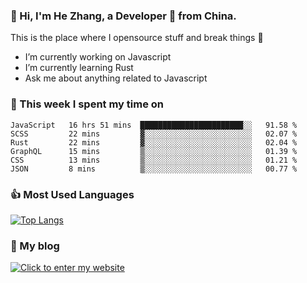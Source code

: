 ### 👋 Hi, I'm He Zhang, a Developer 🚀 from China.

This is the place where I opensource stuff and break things :rofl:

- I’m currently working on Javascript
- I’m currently learning Rust
- Ask me about anything related to Javascript

### 💪 This week I spent my time on 
<!--START_SECTION:waka-->

```text
JavaScript   16 hrs 51 mins  ███████████████████████░░   91.58 %
SCSS         22 mins         ▓░░░░░░░░░░░░░░░░░░░░░░░░   02.07 %
Rust         22 mins         ▓░░░░░░░░░░░░░░░░░░░░░░░░   02.04 %
GraphQL      15 mins         ▒░░░░░░░░░░░░░░░░░░░░░░░░   01.39 %
CSS          13 mins         ▒░░░░░░░░░░░░░░░░░░░░░░░░   01.21 %
JSON         8 mins          ▒░░░░░░░░░░░░░░░░░░░░░░░░   00.77 %
```

<!--END_SECTION:waka-->

### 👍 Most Used Languages
[![Top Langs](https://github-readme-stats.vercel.app/api/top-langs/?username=zhanghecool&layout=compact)](https://zhanghe.cool)

### 🌈 My blog 
[![Click to enter my website](https://cdn.jsdelivr.net/gh/zhanghecool/assets/images/gif/zhanghecools.gif)](https://zhanghe.cool)
